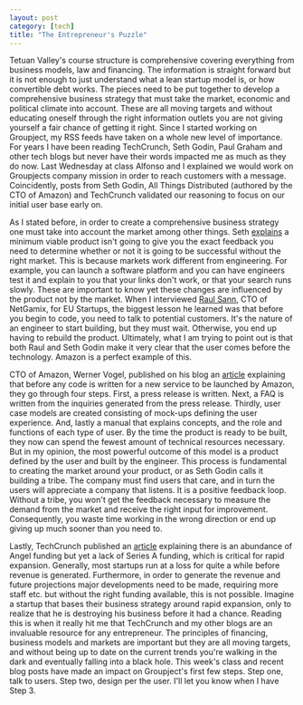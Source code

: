 ```yaml
--- 
layout: post
category: [tech]
title: "The Entrepreneur's Puzzle"
---
```


Tetuan Valley's course structure is comprehensive covering everything from business models, law and financing. The information is straight forward but it is not enough to just understand what a lean startup model is, or how convertible debt works. The pieces need to be put together to develop a comprehensive business strategy that must take the market, economic and political climate into account. These are all moving targets and without educating oneself through the right information outlets you are not giving yourself a fair chance of getting it right. Since I started working on Groupject, my RSS feeds have taken on a whole new level of importance. For years I have been reading TechCrunch, Seth Godin, Paul Graham and other tech blogs but never have their words impacted me as much as they do now. Last Wednesday at class Alfonso and I explained we would work on Groupjects company mission in order to reach customers with a message. Coincidently, posts from Seth Godin, All Things Distributed (authored by the CTO of Amazon) and TechCrunch validated our reasoning to focus on our initial user base early on.

As I stated before, in order to create a comprehensive business strategy one must take into account the market among other things. Seth <a href="http://sethgodin.typepad.com/seths_blog/2011/11/when-minimal-viable-product-doesnt-work.html">explains</a> a minimum viable product isn't going to give you the exact feedback you need to determine whether or not it is going to be successful without the right market. This is because markets work different from engineering. For example, you can launch a software platform and you can have engineers test it and explain to you that your links don't work, or that your search runs slowly. These are important to know yet these changes are influenced by the product not by the market. When I interviewed <a href="http://www.netgamix.com/information/about">Raul Sann</a>, CTO of NetGamix, for EU Startups, the biggest lesson he learned was that before you begin to code, you need to talk to potential customers. It's the nature of an engineer to start building, but they must wait. Otherwise, you end up having to rebuild the product. Ultimately, what I am trying to point out is that both Raul and Seth Godin make it very clear that the user comes before the technology. Amazon is a perfect example of this.
 
CTO of Amazon, Werner Vogel, published on his blog an <a href="http://www.allthingsdistributed.com/2006/11/working_backwards.html">article</a> explaining that before any code is written for a new service to be launched by Amazon, they go through four steps. First, a press release is written. Next, a FAQ is written from the inquiries generated from the press release. Thirdly, user case models are created consisting of mock-ups defining the user experience. And, lastly a manual that explains concepts, and the role and functions of each type of user. By the time the product is ready to be built, they now can spend the fewest amount of technical resources necessary. But in my opinion, the most powerful outcome of this model is a product defined by the user and built by the engineer. This process is fundamental to creating the market around your product, or as Seth Godin calls it building a tribe. The company must find users that care, and in turn the users will appreciate a company that listens. It is a positive feedback loop. Without a tribe, you won't get the feedback necessary to measure the demand from the market and receive the right input for improvement. Consequently, you waste time working in the wrong direction or end up giving up much sooner than you need to. 

Lastly, TechCrunch published an <a href="http://techcrunch.com/2011/11/04/dont-launch-a-company-launch-a-fund-or-the-series-a-will-die/?utm_source=feedburner&utm_medium=feed&utm_campaign=Feed%3A+Techcrunch+%28TechCrunch%29">article</a> explaining there is an abundance of Angel funding but yet a lack of Series A funding, which is critical for rapid expansion. Generally, most startups run at a loss for quite a while before revenue is generated. Furthermore, in order to generate the revenue and future projections major developments need to be made, requiring more staff etc. but without the right funding available, this is not possible. Imagine a startup that bases their business strategy around rapid expansion, only to realize that he is destroying his business before it had a chance. Reading this is when it really hit me that TechCrunch and my other blogs are an invaluable resource for any entrepreneur. The principles of financing, business models and markets are important but they are all moving targets, and without being up to date on the current trends you're walking in the dark and eventually falling into a black hole. This week's class and recent blog posts have made an impact on Groupject's first few steps. Step one, talk to users. Step two, design per the user. I'll let you know when I have Step 3.




